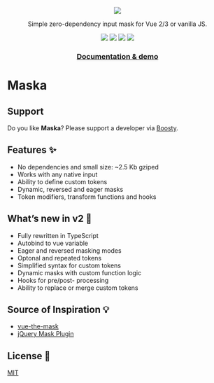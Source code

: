 <p align="center">
  <img src="https://beholdr.github.io/maska/maska.svg">
</p>

<p align="center">
  Simple zero-dependency input mask for Vue 2/3 or vanilla JS.
</p>

<p align="center">
  <a href="https://www.npmjs.com/package/maska"><img src="https://img.shields.io/npm/v/maska"></a>
  <a href="https://bundlephobia.com/package/maska"><img src="https://img.shields.io/bundlephobia/minzip/maska"></a>
  <a href="https://github.com/beholdr/maska/actions/workflows/build.yml"><img src="https://github.com/beholdr/maska/actions/workflows/build.yml/badge.svg"></a>
  <img src="https://img.shields.io/endpoint?url=https://gist.githubusercontent.com/beholdr/7f2a04de5e494f9a3820832520ee2562/raw/badge.json">
</p>

<h3 align="center">
  <a href="https://beholdr.github.io/maska/"><b>Documentation & demo</b></a>
</h3>

# Maska

## Support

Do you like **Maska**? Please support a developer via [Boosty](https://boosty.to/beholdr).

## Features ✨

- No dependencies and small size: ~2.5 Kb gziped
- Works with any native input
- Ability to define custom tokens
- Dynamic, reversed and eager masks
- Token modifiers, transform functions and hooks

## What’s new in v2 🎉

- Fully rewritten in TypeScript
- Autobind to vue variable
- Eager and reversed masking modes
- Optonal and repeated tokens
- Simplified syntax for custom tokens
- Dynamic masks with custom function logic
- Hooks for pre/post- processing
- Ability to replace or merge custom tokens

## Source of Inspiration 💡

- [vue-the-mask](https://vuejs-tips.github.io/vue-the-mask/)
- [jQuery Mask Plugin](http://igorescobar.github.io/jQuery-Mask-Plugin/)

## License 📄

[MIT](LICENSE.txt)
